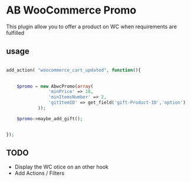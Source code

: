 # AB WooCommerce Promo

This plugin allow you to offer a product on WC when requirements are fulfilled


## usage 

```php 

add_action( "woocommerce_cart_updated", function(){

 
    $promo = new AbwcPromo(array(
                'minPrice' => 18,
                'minItemsNumber' => 2,
                'gitItemID' => get_field('gift-Product-ID','option')
            ));

    $promo->maybe_add_gift();


});

```

## TODO 

* Display the WC otice on an other hook 
* Add Actions / Filters